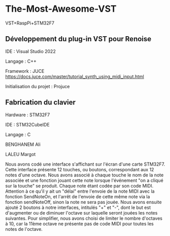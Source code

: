 # The-Most-Awesome-VST
VST+RaspPi+STM32F7

## Développement du plug-in VST pour Renoise

IDE : Visual Studio 2022

Langage : C++

Framework : JUCE
https://docs.juce.com/master/tutorial_synth_using_midi_input.html

Initialisation du projet : Projuce

## Fabrication du clavier 

Hardware : STM32F7

IDE : STM32CubeIDE

Langage : C

BENGHANEM Ali

LALEU Margot

Nous avons codé une interface s'affichant sur l'écran d'une carte STM32F7. Cette interface présente 12 touches, ou boutons, correspondant aux 12 notes d'une octave. Nous avons associé à chaque touche le nom de la note associée et une fonction jouant cette note lorsque l'événement "on a cliqué sur la touche" se produit. Chaque note étant codée par son code MIDI. 
Attention à ce qu'il y ait un "délai" entre l'envoie de la note MIDI avec la fonction SendNoteOn, et l'arrêt de l'envoie de cette même note via la fonction sendNoteOff, sinon la note ne sera pas jouée.
Nous avons ensuite ajouté 2 boutons à notre interfaces, intitulés "+" et "-", dont le but est d'augmenter ou de diminuer l'octave sur laquelle seront jouées les notes suivantes. Pour simplifier, nous avons choisi de limiter le nombre d'octaves à 10, car la 11ème octave ne présente pas de code MIDI pour toutes les notes de l'octave.
